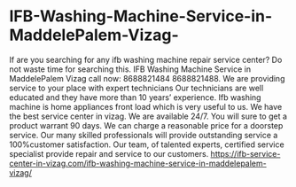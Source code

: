 # IFB-Washing-Machine-Service-in-MaddelePalem-Vizag-
If are you searching for any ifb washing machine repair service center? Do not waste time for searching this. IFB Washing Machine Service in MaddelePalem Vizag call now: 8688821484 8688821488. We are providing service to your place with expert technicians Our technicians are well educated and they have more than 10 years’ experience. Ifb washing machine is home appliances front load which is very useful to us. We have the best service center in vizag. We are available 24/7. You will sure to get a product warrant 90 days. We can charge a reasonable price for a doorstep service. Our many skilled professionals will provide outstanding service a 100%customer satisfaction. Our team, of talented experts, certified service specialist provide repair and service to our customers.   https://ifb-service-center-in-vizag.com/ifb-washing-machine-service-in-maddelepalem-vizag/          
